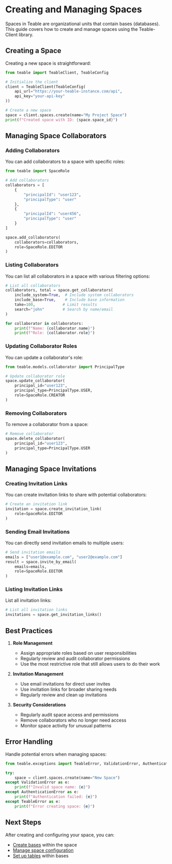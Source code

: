 # Creating and Managing Spaces

Spaces in Teable are organizational units that contain bases (databases). This guide covers how to create and manage spaces using the Teable-Client library.

## Creating a Space

Creating a new space is straightforward:

```python
from teable import TeableClient, TeableConfig

# Initialize the client
client = TeableClient(TeableConfig(
    api_url="https://your-teable-instance.com/api",
    api_key="your-api-key"
))

# Create a new space
space = client.spaces.create(name="My Project Space")
print(f"Created space with ID: {space.space_id}")
```

## Managing Space Collaborators

### Adding Collaborators

You can add collaborators to a space with specific roles:

```python
from teable import SpaceRole

# Add collaborators
collaborators = [
    {
        "principalId": "user123",
        "principalType": "user"
    },
    {
        "principalId": "user456",
        "principalType": "user"
    }
]

space.add_collaborators(
    collaborators=collaborators,
    role=SpaceRole.EDITOR
)
```

### Listing Collaborators

You can list all collaborators in a space with various filtering options:

```python
# List all collaborators
collaborators, total = space.get_collaborators(
    include_system=True,  # Include system collaborators
    include_base=True,    # Include base information
    take=100,            # Limit results
    search="john"        # Search by name/email
)

for collaborator in collaborators:
    print(f"Name: {collaborator.name}")
    print(f"Role: {collaborator.role}")
```

### Updating Collaborator Roles

You can update a collaborator's role:

```python
from teable.models.collaborator import PrincipalType

# Update collaborator role
space.update_collaborator(
    principal_id="user123",
    principal_type=PrincipalType.USER,
    role=SpaceRole.CREATOR
)
```

### Removing Collaborators

To remove a collaborator from a space:

```python
# Remove collaborator
space.delete_collaborator(
    principal_id="user123",
    principal_type=PrincipalType.USER
)
```

## Managing Space Invitations

### Creating Invitation Links

You can create invitation links to share with potential collaborators:

```python
# Create an invitation link
invitation = space.create_invitation_link(
    role=SpaceRole.EDITOR
)
```

### Sending Email Invitations

You can directly send invitation emails to multiple users:

```python
# Send invitation emails
emails = ["user1@example.com", "user2@example.com"]
result = space.invite_by_email(
    emails=emails,
    role=SpaceRole.EDITOR
)
```

### Listing Invitation Links

List all invitation links:

```python
# List all invitation links
invitations = space.get_invitation_links()
```

## Best Practices

1. **Role Management**
   - Assign appropriate roles based on user responsibilities
   - Regularly review and audit collaborator permissions
   - Use the most restrictive role that still allows users to do their work

2. **Invitation Management**
   - Use email invitations for direct user invites
   - Use invitation links for broader sharing needs
   - Regularly review and clean up invitations

3. **Security Considerations**
   - Regularly audit space access and permissions
   - Remove collaborators who no longer need access
   - Monitor space activity for unusual patterns

## Error Handling

Handle potential errors when managing spaces:

```python
from teable.exceptions import TeableError, ValidationError, AuthenticationError

try:
    space = client.spaces.create(name="New Space")
except ValidationError as e:
    print(f"Invalid space name: {e}")
except AuthenticationError as e:
    print(f"Authentication failed: {e}")
except TeableError as e:
    print(f"Error creating space: {e}")
```

## Next Steps

After creating and configuring your space, you can:

- [Create bases](../bases/creation.md) within the space
- [Manage space configuration](configuration.md)
- [Set up tables](../tables/creation.md) within bases
